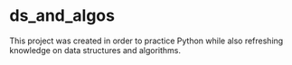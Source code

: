 # ds_and_algos

This project was created in order to practice Python while also refreshing knowledge on data structures and algorithms.
